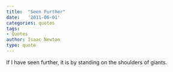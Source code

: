 ```yaml
---
title:  "Seen Further"
date:   '2011-06-01'
categories: quotes
tags:
- Quotes
author: Isaac Newton
type: quote
---
```


If I have seen further, it is by standing on the shoulders of giants.
